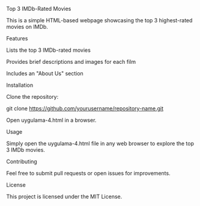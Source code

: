Top 3 IMDb-Rated Movies

This is a simple HTML-based webpage showcasing the top 3 highest-rated movies on IMDb.

Features

Lists the top 3 IMDb-rated movies

Provides brief descriptions and images for each film

Includes an "About Us" section

Installation

Clone the repository:

git clone https://github.com/yourusername/repository-name.git

Open uygulama-4.html in a browser.

Usage

Simply open the uygulama-4.html file in any web browser to explore the top 3 IMDb movies.

Contributing

Feel free to submit pull requests or open issues for improvements.

License

This project is licensed under the MIT License.

